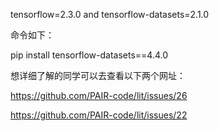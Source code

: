 tensorflow=2.3.0 and tensorflow-datasets=2.1.0

命令如下：

pip install tensorflow-datasets==4.4.0

想详细了解的同学可以去查看以下两个网址：

https://github.com/PAIR-code/lit/issues/26

https://github.com/PAIR-code/lit/issues/22

